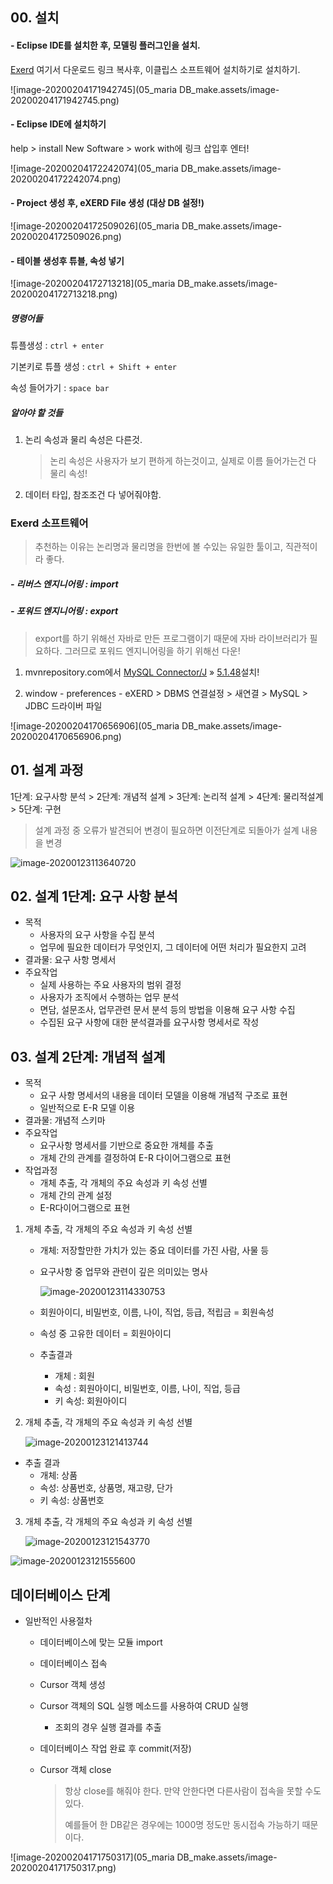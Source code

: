 









## 00. 설치 



#### - Eclipse IDE를 설치한 후, 모델링 플러그인을 설치. 

<a href='http://ko.exerd.com/down.jsp#a3'> Exerd</a> 여기서 다운로드 링크 복사후, 이클립스 소프트웨어 설치하기로 설치하기.

![image-20200204171942745](05_maria DB_make.assets/image-20200204171942745.png)





#### - Eclipse IDE에 설치하기 

help > install New Software > work with에 링크 삽입후 엔터! 

![image-20200204172242074](05_maria DB_make.assets/image-20200204172242074.png)





#### - Project 생성 후, eXERD File 생성 (대상 DB 설정!)

![image-20200204172509026](05_maria DB_make.assets/image-20200204172509026.png)



#### - 테이블 생성후 튜블, 속성 넣기

![image-20200204172713218](05_maria DB_make.assets/image-20200204172713218.png)

##### 명령어들

튜플생성 : `ctrl + enter`

기본키로 튜플 생성 : `ctrl + Shift + enter`

속성 들어가기 : `space bar`



##### 알아야 할 것들

1. 논리 속성과 물리 속성은 다른것. 

   > 논리 속성은 사용자가 보기 편하게 하는것이고, 실제로 이름 들어가는건 다 물리 속성!

2. 데이터 타입, 참조조건 다 넣어줘야함.







### Exerd 소프트웨어

> 추천하는 이유는 논리명과 물리명을 한번에 볼 수있는 유일한 툴이고, 직관적이라 좋다.



##### - 리버스 엔지니어링 : import

##### - 포워드 엔지니어링 : export

> export를 하기 위해선 자바로 만든 프로그램이기 때문에 자바 라이브러리가 필요하다.  그러므로 포워드 엔지니어링을 하기 위해선 다운!

1. mvnrepository.com에서 [MySQL Connector/J](https://mvnrepository.com/artifact/mysql/mysql-connector-java) » [5.1.48](https://mvnrepository.com/artifact/mysql/mysql-connector-java/5.1.48)설치!

2. window - preferences - eXERD > DBMS 연결설정 > 새연결 > MySQL > JDBC 드라이버 파일

![image-20200204170656906](05_maria DB_make.assets/image-20200204170656906.png)





## 01. 설계 과정

1단계: 요구사항 분석 > 2단계: 개념적 설계 > 3단계: 논리적 설계 > 4단계: 물리적설계 > 5단계: 구현

> 설계 과정 중 오류가 발견되어 변경이 필요하면 이전단계로 되돌아가 설계 내용을 변경

![image-20200123113640720](C:\Users\ai919\AppData\Roaming\Typora\typora-user-images\image-20200123113640720.png)





## 02. 설계 1단계: 요구 사항 분석

- 목적 
  - 사용자의 요구 사항을 수집 분석
  - 업무에 필요한 데이터가 무엇인지, 그 데이터에 어떤 처리가 필요한지 고려
- 결과물: 요구 사항 명세서
- 주요작업
  - 실제 사용하는 주요 사용자의 범위 결정
  - 사용자가 조직에서 수행하는 업무 분석
  - 면담, 설문조사, 업무관련 문서 분석 등의 방법을 이용해 요구 사항 수집
  - 수집된 요구 사항에 대한 분석결과를 요구사항 명세서로 작성





## 03. 설계 2단계: 개념적 설계

- 목적
  - 요구 사항 명세서의 내용을 데이터 모델을 이용해 개념적 구조로 표현
  - 일반적으로 E-R 모델 이용
- 결과물: 개념적 스키마 
- 주요작업
  - 요구사항 명세서를 기반으로 중요한 개체를 추출
  - 개체 간의 관계를 결정하여 E-R 다이어그램으로 표현
- 작업과정
  - 개체 추출, 각 개체의 주요 속성과 키 속성 선별
  - 개체 간의 관계 설정
  - E-R다이어그램으로 표현



1. 개체 추출, 각 개체의 주요 속성과 키 속성 선별

   - 개체: 저장할만한 가치가 있는 중요 데이터를 가진 사람, 사물 등

   - 요구사항 중 업무와 관련이 깊은 의미있는 명사

     ![image-20200123114330753](C:\Users\ai919\AppData\Roaming\Typora\typora-user-images\image-20200123114330753.png)

   - 회원아이디, 비밀번호, 이름, 나이, 직업, 등급, 적립금 = 회원속성

   - 속성 중 고유한 데이터 = 회원아이디

   - 추출결과

     - 개체 : 회원
     - 속성 : 회원아이디, 비밀번호, 이름, 나이, 직업, 등급
     - 키 속성: 회원아이디

     

2. 개체 추출, 각 개체의 주요 속성과 키 속성 선별

   ![image-20200123121413744](C:\Users\ai9198\AppData\Roaming\Typora\typora-user-images\image-20200123121413744.png)

- 추출 결과
  - 개체: 상품
  - 속성: 상품번호, 상품명, 재고량, 단가
  - 키 속성: 상품번호



3. 개체 추출, 각 개체의 주요 속성과 키 속성 선별

   ![image-20200123121543770](C:\Users\ai919\AppData\Roaming\Typora\typora-user-images\image-20200123121543770.png)

![image-20200123121555600](C:\Users\ai919\AppData\Roaming\Typora\typora-user-images\image-20200123121555600.png)









## 데이터베이스 단계

- 일반적인 사용절차

  - 데이터베이스에 맞는 모듈 import

  - 데이터베이스 접속

  - Cursor 객체 생성

  - Cursor 객체의 SQL 실행 메소드를 사용하여 CRUD 실행

    - 조회의 경우 실행 결과를 추출

  - 데이터베이스 작업 완료 후 commit(저장)

  - Cursor 객체 close 

    > 항상 close를 해줘야 한다. 만약 안한다면 다른사람이 접속을 못할 수도 있다. 
    >
    > 예를들어 한 DB같은 경우에는 1000명 정도만 동시접속 가능하기 때문이다.





![image-20200204171750317](05_maria DB_make.assets/image-20200204171750317.png)